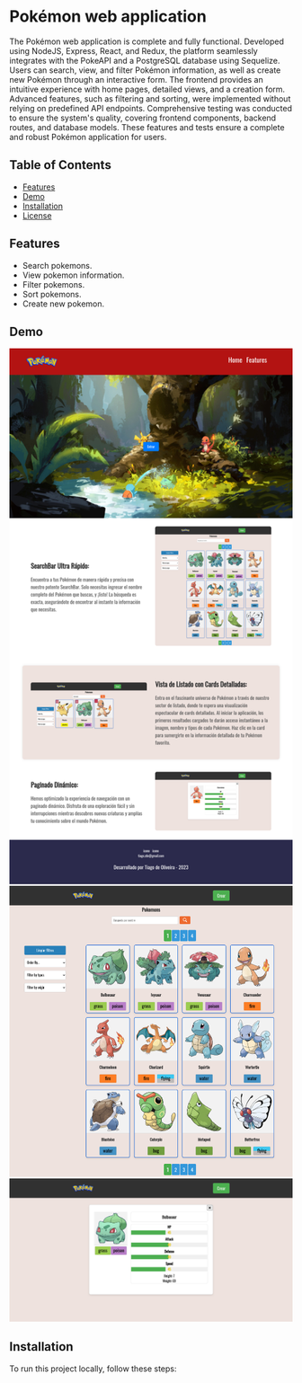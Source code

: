 # Pokémon web application

The Pokémon web application is complete and fully functional. Developed using NodeJS, Express, React, and Redux, the platform seamlessly integrates with the PokeAPI and a PostgreSQL database using Sequelize. Users can search, view, and filter Pokémon information, as well as create new Pokémon through an interactive form. The frontend provides an intuitive experience with home pages, detailed views, and a creation form. Advanced features, such as filtering and sorting, were implemented without relying on predefined API endpoints. Comprehensive testing was conducted to ensure the system's quality, covering frontend components, backend routes, and database models. These features and tests ensure a complete and robust Pokémon application for users.

## Table of Contents

- [Features](#features)
- [Demo](#demo)
- [Installation](#installation)
- [License](#license)

## Features

- Search pokemons.
- View pokemon information.
- Filter pokemons.
- Sort pokemons.
- Create new pokemon.

## Demo

![image](https://github.com/tiago1820/pokemon-pi/blob/main/client/src/images/github-images/01.png)
![image](https://github.com/tiago1820/pokemon-pi/blob/main/client/src/images/github-images/02.png)
![image](https://github.com/tiago1820/pokemon-pi/blob/main/client/src/images/github-images/03.png)



## Installation

To run this project locally, follow these steps:
